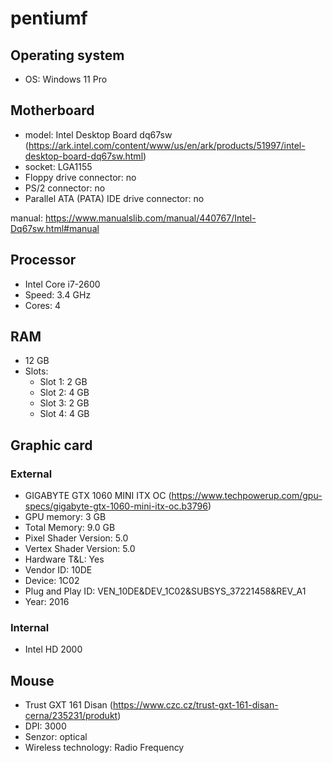 # pentiumf

## Operating system
- OS: Windows 11 Pro

## Motherboard
- model: Intel Desktop Board dq67sw (https://ark.intel.com/content/www/us/en/ark/products/51997/intel-desktop-board-dq67sw.html)
- socket: LGA1155
- Floppy drive connector: no
- PS/2 connector: no
- Parallel ATA (PATA) IDE drive connector: no

manual: https://www.manualslib.com/manual/440767/Intel-Dq67sw.html#manual

## Processor
- Intel Core i7-2600
- Speed: 3.4 GHz
- Cores: 4

## RAM
- 12 GB
- Slots:
    - Slot 1: 2 GB
    - Slot 2: 4 GB
    - Slot 3: 2 GB
    - Slot 4: 4 GB

## Graphic card

### External
- GIGABYTE GTX 1060 MINI ITX OC (https://www.techpowerup.com/gpu-specs/gigabyte-gtx-1060-mini-itx-oc.b3796)
- GPU memory: 3 GB
- Total Memory: 9.0 GB
- Pixel Shader Version: 5.0
- Vertex Shader Version: 5.0
- Hardware T&L: Yes
- Vendor ID: 10DE
- Device: 1C02
- Plug and Play ID: VEN_10DE&DEV_1C02&SUBSYS_37221458&REV_A1
- Year: 2016

### Internal
- Intel HD 2000

## Mouse
- Trust GXT 161 Disan (https://www.czc.cz/trust-gxt-161-disan-cerna/235231/produkt)
- DPI: 3000
- Senzor: optical
- Wireless technology: Radio Frequency
